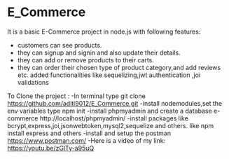# E_Commerce
It is a basic E-Commerce project in node.js with following features:
- customers can see products.
- they can signup and signin and also update their details.
- they can add or remove products to their carts.
- they can order their chosen type of product category,and add reviews etc.
added functionalities like sequelizing,jwt authentication ,joi validations


To Clone the project :
 -In terminal type git clone https://github.com/aditi9012/E_Commerce.git
 -install nodemodules,set the env variables
    type npm init 
 -install phpmyadmin and create a database e-commerce 
    http://localhost/phpmyadmin/
 -install packages like bcrypt,express,joi,jsonwebtoken,mysql2,sequelize and others.
    like npm install express and others
 -install and setup the postman
    https://www.postman.com/
 -Here is a video of my link:
    https://youtu.be/zGlTy-a95uQ
